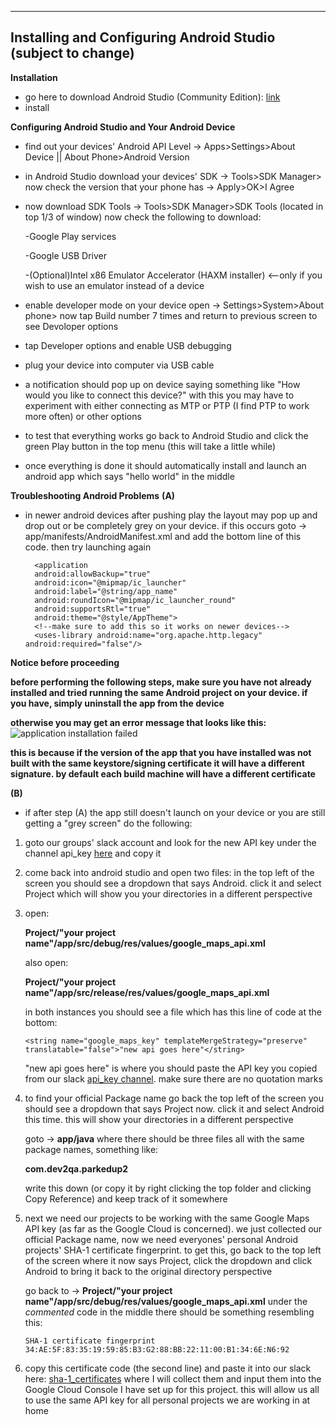 ----
## Installing and Configuring Android Studio (subject to change)

**Installation**

* go here to download Android Studio (Community Edition): [link](https://www.google.com/aclk?sa=l&ai=DChcSEwi2j4nh9ozgAhUKpmkKHfvHAiwYABABGgJpcQ&sig=AOD64_2um9lDNXWWCtyXn8cTdQnVuzk2NA&adurl=&q=&ved=2ahUKEwjk-YPh9ozgAhXn64MKHQXeBkYQqyQoAHoECAQQBA)
* install

**Configuring Android Studio and Your Android Device**
* find out your devices' Android API Level -> Apps>Settings>About Device || About Phone>Android Version
* in Android Studio download your devices' SDK -> Tools>SDK Manager> now check the version that your phone has -> Apply>OK>I Agree
* now download SDK Tools -> Tools>SDK Manager>SDK Tools (located in top 1/3 of window)
  now check the following to download:
  
  -Google Play services
  
  -Google USB Driver
  
  -(Optional)Intel x86 Emulator Accelerator (HAXM installer) <--only if you wish to use an emulator instead of a device
  
* enable developer mode on your device open -> Settings>System>About phone> now tap Build number 7 times and return to previous screen
  to see Devoloper options
* tap Developer options and enable USB debugging
* plug your device into computer via USB cable
* a notification should pop up on device saying something like "How would you like to connect this device?"
  with this you may have to experiment with either connecting as MTP or PTP (I find PTP to work more often) or other options
* to test that everything works go back to Android Studio and click the green Play button in the top menu (this will take a little while)
* once everything is done it should automatically install and launch an android app which says "hello world" in the middle
  
**Troubleshooting Android Problems**
**(A)**

* in newer android devices after pushing play the layout may pop up and drop out or be completely grey on your device. if this occurs goto -> app/manifests/AndroidManifest.xml and add the bottom line of this code. then try launching again

        <application
        android:allowBackup="true"
        android:icon="@mipmap/ic_launcher"
        android:label="@string/app_name"
        android:roundIcon="@mipmap/ic_launcher_round"
        android:supportsRtl="true"
        android:theme="@style/AppTheme">
        <!--make sure to add this so it works on newer devices-->
        <uses-library android:name="org.apache.http.legacy" android:required="false"/>
        
**Notice before proceeding**

   **before performing the following steps, make sure you have not already installed and tried running the same Android        project on your device. if you have, simply uninstall the app from the device**

**otherwise you may get an error message that looks like this:**
![application installation failed](https://user-images.githubusercontent.com/15261678/52171260-d60e9b00-2727-11e9-8b8c-769ad35837fc.png)

**this is because if the version of the app that you have installed was not built with the same keystore/signing certificate it will have a different signature. by default each build machine will have a different certificate**

**(B)**
* if after step (A) the app still doesn't launch on your device or you are still getting a "grey screen" do the following:
1. goto our groups' slack account and look for the new API key under the channel api_key [here](https://sudoa.slack.com/messages/CFVVAEBS5/) and copy it
2. come back into android studio and open two files:
   in the top left of the screen you should see a dropdown that says Android. click it and select Project which will show you 
   your directories in a different perspective
3. open: 

     **Project/"your project name"/app/src/debug/res/values/google_maps_api.xml**

     also open:
   
     **Project/"your project name"/app/src/release/res/values/google_maps_api.xml**
   
     in both instances you should see a file which has this line of code at the bottom:
   
       <string name="google_maps_key" templateMergeStrategy="preserve" translatable="false">"new api goes here"</string>
   
   "new api goes here" is where you should paste the API key you copied from our slack [api_key channel](https://sudoa.slack.com/messages/CFVVAEBS5/). make sure there are no quotation marks

4. to find your official Package name go back the top left of the screen you should see a dropdown that says Project now. click it and select Android this time. this will show your directories in a different perspective 

     goto -> **app/java** where there should be three files all with the same package names, something like:
     
    **com.dev2qa.parkedup2**
    
     write this down (or copy it by right clicking the top folder and clicking Copy Reference) and keep track of it somewhere

5. next we need our projects to be working with the same Google Maps API key (as far as the Google Cloud is concerned). we just collected our official Package name, now we need everyones' personal Android projects' SHA-1 certificate fingerprint. to get this, go back to the top left of the screen where it now says Project, click the dropdown and click Android to bring it back to the original directory perspective

     go back to -> **Project/"your project name"/app/src/debug/res/values/google_maps_api.xml**
     under the *commented* code in the middle there should be something resembling this:

       SHA-1 certificate fingerprint
       34:AE:5F:83:35:19:59:85:B3:G2:88:BB:22:11:00:B1:34:6E:N6:92

5. copy this certificate code (the second line) and paste it into our slack here: [sha-1_certificates](https://sudoa.slack.com/messages/CFWD44V7W/) where I will collect them and input them into the Google Cloud Console I have set up for this project. this will allow us all to use the same API key for all personal projects we are working in at home
